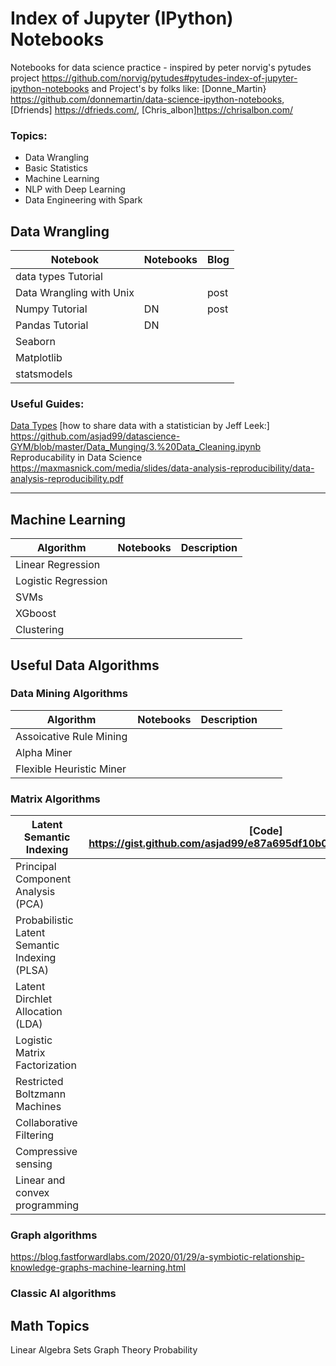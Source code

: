 
# Index of Jupyter (IPython) Notebooks

Notebooks for data science practice - inspired by peter norvig's pytudes project <https://github.com/norvig/pytudes#pytudes-index-of-jupyter-ipython-notebooks> and Project's by folks like: [Donne_Martin} <https://github.com/donnemartin/data-science-ipython-notebooks>, [Dfriends] <https://dfrieds.com/>, [Chris_albon]<https://chrisalbon.com/> 


### Topics: 

- Data Wrangling  
- Basic Statistics
- Machine Learning
- NLP with Deep Learning
- Data Engineering with Spark 



## Data Wrangling 



| Notebook                 | Notebooks | Blog |
|--------------------------|-----------|------|
| data types Tutorial      |           |      |
| Data Wrangling with Unix |           | post |
| Numpy Tutorial           | DN        | post |
| Pandas Tutorial          | DN        |      |
| Seaborn                  |           |      |
| Matplotlib               |           |      |
| statsmodels              |           |      |



### Useful Guides:

[Data Types](https://github.com/asjad99/datascience-GYM/blob/master/Data_Munging/2.%20data_types_formats.ipynb )
[how to share data with a statistician by Jeff Leek:] https://github.com/asjad99/datascience-GYM/blob/master/Data_Munging/3.%20Data_Cleaning.ipynb
Reproducability in Data Science https://maxmasnick.com/media/slides/data-analysis-reproducibility/data-analysis-reproducibility.pdf


----------------------------------------------------------------------------------------------------------------


## Machine Learning

| Algorithm           | Notebooks | Description |
|---------------------|-----------|-------------|
| Linear Regression   |           |             |
| Logistic Regression |           |             |
| SVMs                |           |             |
| XGboost             |           |             |
| Clustering          |           |             |

## Useful Data Algorithms


### Data Mining Algorithms 

| Algorithm                | Notebooks | Description |   |   |
|--------------------------|-----------|-------------|---|---|
| Assoicative Rule Mining  |           |             |   |   |
| Alpha Miner              |           |             |   |   |
| Flexible Heuristic Miner |           |             |   |   |

###  Matrix Algorithms 

| Latent Semantic Indexing                      | [Code] <https://gist.github.com/asjad99/e87a695df10b0859ee943b8e661f0fc3> |
|-----------------------------------------------|-------------------------------------------------------------------------------------------|
| Principal Component Analysis (PCA)            |                                                                                           |
| Probabilistic Latent Semantic Indexing (PLSA) |                                                                                           |
| Latent Dirchlet Allocation (LDA)              |                                                                                           |
| Logistic Matrix Factorization                 |                                                                                           |
| Restricted Boltzmann Machines                 |                                                                                           |
| Collaborative Filtering                       |                                                                                           |
| Compressive sensing                           |                                                                                           |
| Linear and convex programming                 |                                                                                           |

### Graph algorithms




https://blog.fastforwardlabs.com/2020/01/29/a-symbiotic-relationship-knowledge-graphs-machine-learning.html

### Classic AI algorithms






## Math Topics

Linear Algebra
Sets
Graph Theory
Probability
